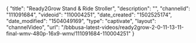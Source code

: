 {
    "title": "Ready2Grow Stand &amp; Ride Stroller",
    "description": "",
    "channelid": "111091684",
    "videoid": "110004251",
    "date_created": "1502525174",
    "date_modified": "1504049169",
    "type": "captivate",
    "layout": "channelVideo",
    "url": "\/bbbusa-latest-videos\/ready2grow-2-0-11-13-11-final-wmv-480p-16x9-wmv\/111091684-110004251"
}